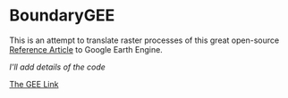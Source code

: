 # BoundaryGEE

This is an attempt to translate raster processes of this great open-source [Reference Article](https://ieeexplore.ieee.org/document/8584043)
to Google Earth Engine.

*I'll add details of the code*

[The GEE Link](https://code.earthengine.google.com/9cf8a0cdb9fb59b001f24c03ffba04b9)
